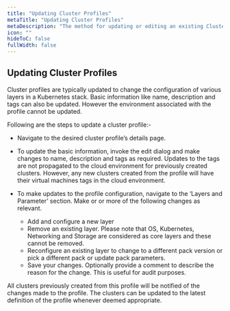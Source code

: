 ```yaml
---
title: "Updating Cluster Profiles"
metaTitle: "Updating Cluster Profiles"
metaDescription: "The method for updating or editing an existing Cluster Profile on Spectro Cloud"
icon: ""
hideToC: false
fullWidth: false
---
```


## Updating Cluster Profiles

Cluster profiles are typically updated to change the configuration of various layers in a Kubernetes stack. Basic information like name, description and tags can also be updated. However the environment associated with the profile cannot be updated.

Following are the steps to update a cluster profile:-

* Navigate  to the desired cluster profile’s details page.

* To update the basic information, invoke the edit dialog and make changes to name, description and tags as required. Updates to the tags are not propagated to the cloud environment for previously created clusters. However, any new clusters created from the profile will have their virtual machines tags in the cloud environment.

* To make updates to the profile configuration, navigate to the ‘Layers and Parameter’ section. Make or or more of the following changes as relevant.
  * Add and configure a new layer
  * Remove an existing layer. Please note that OS, Kubernetes, Networking and Storage are considered as core layers and these cannot be removed.
  * Reconfigure an existing layer to change to a different pack version or  pick a different pack or update pack parameters.
  * Save your changes. Optionally provide a comment to describe the reason for the change. This is useful for audit purposes.

All clusters previously created from this profile will be notified of the changes made to the profile. The clusters can be updated to the latest definition of the profile whenever deemed appropriate.
